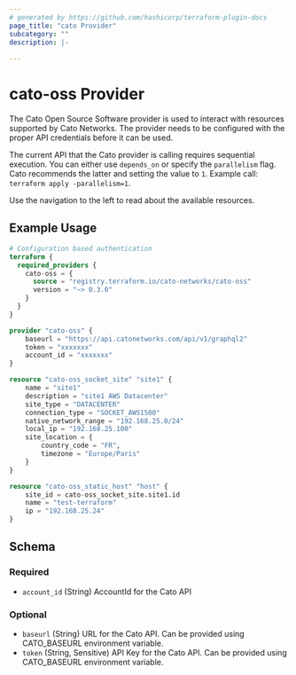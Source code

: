 ```yaml
---
# generated by https://github.com/hashicorp/terraform-plugin-docs
page_title: "cato Provider"
subcategory: ""
description: |-
  
---
```


# cato-oss Provider

The Cato Open Source Software provider is used to interact with resources supported by Cato Networks. The provider needs to be configured with the proper API credentials before it can be used.

The current API that the Cato provider is calling requires sequential execution. You can either use `depends_on` or specify the `parallelism` flag. Cato recommends the latter and setting the value to `1`. Example call: `terraform apply -parallelism=1`.

Use the navigation to the left to read about the available resources.

## Example Usage

```terraform
# Configuration based authentication
terraform {
  required_providers {
    cato-oss = {
      source = "registry.terraform.io/cato-networks/cato-oss"
      version = "~> 0.3.0"
    }
  }
}

provider "cato-oss" {
    baseurl = "https://api.catonetworks.com/api/v1/graphql2"
    token = "xxxxxxx"
    account_id = "xxxxxxx"
}

resource "cato-oss_socket_site" "site1" {
    name = "site1"
    description = "site1 AWS Datacenter"
    site_type = "DATACENTER"
    connection_type = "SOCKET_AWS1500"
    native_network_range = "192.168.25.0/24"
    local_ip = "192.168.25.100"
    site_location = {
        country_code = "FR",
        timezone = "Europe/Paris"
    }
}

resource "cato-oss_static_host" "host" {
    site_id = cato-oss_socket_site.site1.id
    name = "test-terraform"
    ip = "192.168.25.24"
}
```

<!-- schema generated by tfplugindocs -->
## Schema

### Required

- `account_id` (String) AccountId for the Cato API

### Optional

- `baseurl` (String) URL for the Cato API. Can be provided using CATO_BASEURL environment variable.
- `token` (String, Sensitive) API Key for the Cato API. Can be provided using CATO_BASEURL environment variable.